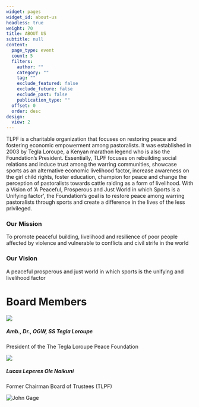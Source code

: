 ```yaml
---
widget: pages
widget_id: about-us
headless: true
weight: 70
title: ABOUT US
subtitle: null
content:
  page_type: event
  count: 5
  filters:
    author: ""
    category: ""
    tag: ""
    exclude_featured: false
    exclude_future: false
    exclude_past: false
    publication_type: ""
  offset: 0
  order: desc
design:
  view: 2
---
```

TLPF is a charitable organization that focuses on restoring peace and fostering economic empowerment among pastoralists. It was established in 2003 by Tegla Loroupe, a Kenyan marathon legend who is also the Foundation’s President. Essentially, TLPF focuses on rebuilding social relations and induce trust among the warring communities, showcase sports as an alternative economic livelihood factor, increase awareness on the girl child rights, foster education, champion for peace and change the perception of pastoralists towards cattle raiding as a form of livelihood. With a Vision of ‘A Peaceful, Prosperous and Just World in which Sports is a Unifying factor’, the Foundation’s goal is to restore peace among warring pastoralists through sports and create a difference in the lives of the less privileged. 

### Our Mission

To promote peaceful building, livelihood and resilience of poor people affected by violence and vulnerable to conflicts and civil strife in the world

### Our Vision 

A peaceful prosperous and just world in which sports is the unifying and livelihood factor

# Board Members



![](http://web.archive.org/web/20200812034243im_/http://teglapeacefoundation.org/wp-content/uploads/brizy/480/assets/images/iW=143&iH=205&oX=0&oY=0&cW=143&cH=180/23069139f735e9acff2ab2810bf1d44b.jpg)

##### Amb., Dr., OGW, SS Tegla Loroupe

President of the The Tegla Loroupe Peace Foundation 

![](http://web.archive.org/web/20200812034243im_/http://teglapeacefoundation.org/wp-content/uploads/brizy/480/assets/images/iW=143&iH=177&oX=0&oY=0&cW=143&cH=143/b11596dcf040d3a849830f595e6396f2.jpg)

##### Lucas Leperes Ole Naikuni

Former Chairman Board of Trustees (TLPF)

![John Gage](john_gage.jpg "Partner, Kleiner, Perkins, Caulfield & Byers Member, Markle Foundation Board of Directors")